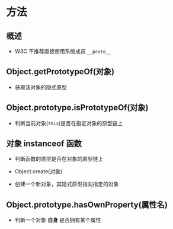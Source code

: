 # 方法

## 概述

*   W3C 不推荐直接使用系统成员 `__proto__`

## Object.getPrototypeOf(对象)

*   获取该对象的隐式原型

## Object.prototype.isPrototypeOf(对象)

*   判断当前对象(`this`)是否在指定对象的原型链上

## 对象 instanceof 函数

*   判断函数的原型是否在对象的原型链上

*   Object.create(对象)

*   创建一个新对象，其隐式原型指向指定的对象

## Object.prototype.hasOwnProperty(属性名)

*   判断一个对象 **自身** 是否拥有某个属性
